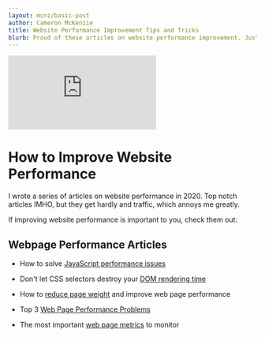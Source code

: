 ```yaml
---
layout: mcnz/basic-post
author: Cameron McKenzie
title: Website Performance Improvement Tips and Tricks
blurb: Proud of these articles on website performance improvement. Just wish they got more hits.
---
```




<div class="embed-responsive embed-responsive-16by9">
<iframe  src="https://www.youtube.com/embed/6zTPiuAsMQU" frameborder="0" allow="accelerometer; autoplay; clipboard-write; encrypted-media; gyroscope; picture-in-picture" allowfullscreen></iframe>
</div>

# How to Improve Website Performance 

I wrote a series of articles on website performance in 2020. Top notch articles IMHO, but they get hardly and traffic, which annoys me greatly.

If improving website performance is important to you, check them out:

## Webpage Performance Articles

* How to solve [JavaScript performance issues](https://www.theserverside.com/blog/Coffee-Talk-Java-News-Stories-and-Opinions/Easy-JavaScript-performance-optimization-tips-for-a-speedy-site)

* Don't let CSS selectors destroy your [DOM rendering time](https://www.theserverside.com/tip/CSS-performance-optimization-in-5-easy-steps)

* How to [reduce page weight](https://www.theserverside.com/tip/5-tips-to-reduce-webpage-weight-and-improve-user-experience) and improve web page performance

* Top 3 [Web Page Performance Problems](https://www.theserverside.com/blog/Coffee-Talk-Java-News-Stories-and-Opinions/Top-3-website-performance-issues-and-how-to-fix-them)

* The most important [web page metrics](https://www.theserverside.com/feature/6-top-webpage-performance-metrics-to-monitor) to monitor

